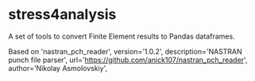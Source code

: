 # stress4analysis
A set of tools to convert Finite Element results to Pandas dataframes.

Based on 'nastran_pch_reader',
      version='1.0.2',
      description='NASTRAN punch file parser',
      url='https://github.com/anick107/nastran_pch_reader',
      author='Nikolay Asmolovskiy',